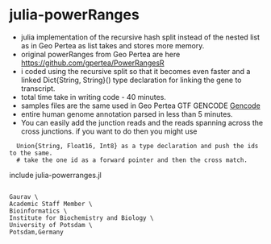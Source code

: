 # julia-powerRanges

- julia implementation of the recursive hash split instead of the nested list as in Geo Pertea as list takes and stores more memory.
- original powerRanges from Geo Pertea are here https://github.com/gpertea/PowerRangesR
- i coded using the recursive split so that it becomes even faster and a linked Dict{String, String}() type declaration for linking the gene to transcript.
- total time take in writing code - 40 minutes.
- samples files are the same used in Geo Pertea GTF GENCODE [Gencode](https://www.gencodegenes.org/human/release_43lift37.html)
- entire human genome annotation parsed in less than 5 minutes.
- You can easily add the junction reads and the reads spanning across the cross junctions. if you want to do then you might use
```
  Union{String, Float16, Int8} as a type declaration and push the ids to the same.
  # take the one id as a forward pointer and then the cross match. 
```
include julia-powerranges.jl
```

Gaurav \
Academic Staff Member \
Bioinformatics \
Institute for Biochemistry and Biology \
University of Potsdam \
Potsdam,Germany


